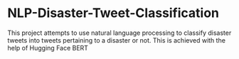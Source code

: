 # NLP-Disaster-Tweet-Classification
This project attempts to use natural language processing to classify disaster tweets into tweets pertaining to a disaster or not. This is achieved with the help of Hugging Face BERT 
